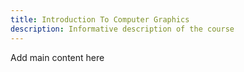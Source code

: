 ```yaml
---
title: Introduction To Computer Graphics
description: Informative description of the course
---
```


Add main content here